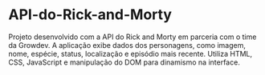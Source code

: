 # API-do-Rick-and-Morty
Projeto desenvolvido com a API do Rick and Morty em parceria com o time da Growdev. A aplicação exibe dados dos personagens, como imagem, nome, espécie, status, localização e episódio mais recente. Utiliza HTML, CSS, JavaScript e manipulação do DOM para dinamismo na interface.
